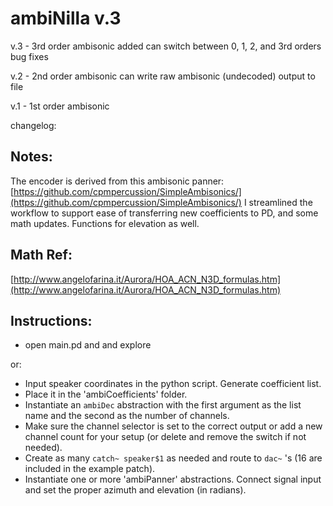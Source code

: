 # ambiNilla v.3 #

v.3 - 
3rd order ambisonic added
can switch between 0, 1, 2, and 3rd orders
bug fixes

v.2 - 
2nd order ambisonic
can write raw ambisonic (undecoded) output to file

v.1 - 
1st order ambisonic

changelog:

## Notes: ##
The encoder is derived from this ambisonic panner: [https://github.com/cpmpercussion/SimpleAmbisonics/](https://github.com/cpmpercussion/SimpleAmbisonics/) I streamlined the workflow to support ease of transferring new coefficients to PD, and some math updates. Functions for elevation as well.

## Math Ref: ##
[http://www.angelofarina.it/Aurora/HOA_ACN_N3D_formulas.htm](http://www.angelofarina.it/Aurora/HOA_ACN_N3D_formulas.htm)

## Instructions: ##

- open main.pd and and explore

or:

- Input speaker coordinates in the python script. Generate coefficient list.
- Place it in the 'ambiCoefficients' folder.
- Instantiate an ```ambiDec``` abstraction with the first argument as the list name and the second as the number of channels.
- Make sure the channel selector is set to the correct output or add a new channel count for your setup (or delete and remove the switch if not needed).
- Create as many ```catch~ speaker$1``` as needed and route to ```dac~``` 's (16 are included in the example patch).
- Instantiate one or more 'ambiPanner' abstractions. Connect signal input and set the proper azimuth and elevation (in radians).
